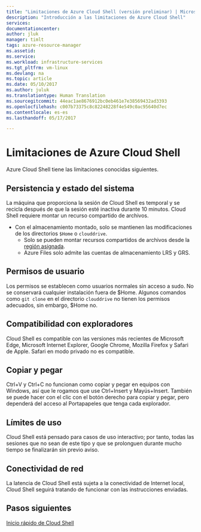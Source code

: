 ```yaml
---
title: "Limitaciones de Azure Cloud Shell (versión preliminar) | Microsoft Docs"
description: "Introducción a las limitaciones de Azure Cloud Shell"
services: 
documentationcenter: 
author: jluk
manager: timlt
tags: azure-resource-manager
ms.assetid: 
ms.service: 
ms.workload: infrastructure-services
ms.tgt_pltfrm: vm-linux
ms.devlang: na
ms.topic: article
ms.date: 05/10/2017
ms.author: juluk
ms.translationtype: Human Translation
ms.sourcegitcommit: 44eac1ae8676912bc0eb461e7e38569432ad3393
ms.openlocfilehash: c007b73375c8c82248228f4e549c0ac95640d7ec
ms.contentlocale: es-es
ms.lasthandoff: 05/17/2017

---
```


# <a name="limitations-for-azure-cloud-shell"></a>Limitaciones de Azure Cloud Shell
Azure Cloud Shell tiene las limitaciones conocidas siguientes.

## <a name="system-state-and-persistence"></a>Persistencia y estado del sistema
La máquina que proporciona la sesión de Cloud Shell es temporal y se recicla después de que la sesión esté inactiva durante 10 minutos. Cloud Shell requiere montar un recurso compartido de archivos.
* Con el almacenamiento montado, solo se mantienen las modificaciones de los directorios `$Home` o `clouddrive`.
  * Solo se pueden montar recursos compartidos de archivos desde la [región asignada](persisting-shell-storage.md#pre-requisites-for-manual-mounting).
  * Azure Files solo admite las cuentas de almacenamiento LRS y GRS.

## <a name="user-permissions"></a>Permisos de usuario
Los permisos se establecen como usuarios normales sin acceso a sudo. No se conservará cualquier instalación fuera de $Home.
Algunos comandos como `git clone` en el directorio `clouddrive` no tienen los permisos adecuados, sin embargo, $Home no.

## <a name="browser-support"></a>Compatibilidad con exploradores
Cloud Shell es compatible con las versiones más recientes de Microsoft Edge, Microsoft Internet Explorer, Google Chrome, Mozilla Firefox y Safari de Apple. Safari en modo privado no es compatible.

## <a name="copy-and-paste"></a>Copiar y pegar
Ctrl+V y Ctrl+C no funcionan como copiar y pegar en equipos con Windows, así que le rogamos que use Ctrl+Insert y Mayús+Insert.
También se puede hacer con el clic con el botón derecho para copiar y pegar, pero dependerá del acceso al Portapapeles que tenga cada explorador.

## <a name="usage-limits"></a>Límites de uso
Cloud Shell está pensado para casos de uso interactivo; por tanto, todas las sesiones que no sean de este tipo y que se prolonguen durante mucho tiempo se finalizarán sin previo aviso.

## <a name="network-connectivity"></a>Conectividad de red
La latencia de Cloud Shell está sujeta a la conectividad de Internet local, Cloud Shell seguirá tratando de funcionar con las instrucciones enviadas.

## <a name="next-steps"></a>Pasos siguientes
[Inicio rápido de Cloud Shell](quickstart.md)
